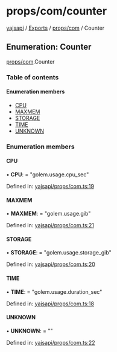 # props/com/counter

[yajsapi](https://github.com/golemfactory/yagna-docs/tree/40c981a00e659c736b281b9e10d9ef77e7c206c8/yajsapi/README.md) / [Exports](https://github.com/golemfactory/yagna-docs/tree/40c981a00e659c736b281b9e10d9ef77e7c206c8/yajsapi/modules.md) / [props/com](../yajsapi-2/props_com.md) / Counter

## Enumeration: Counter

[props/com](../yajsapi-2/props_com.md).Counter

### Table of contents

#### Enumeration members

* [CPU](props_com.counter.md#cpu)
* [MAXMEM](props_com.counter.md#maxmem)
* [STORAGE](props_com.counter.md#storage)
* [TIME](props_com.counter.md#time)
* [UNKNOWN](props_com.counter.md#unknown)

### Enumeration members

#### CPU

• **CPU**: = "golem.usage.cpu\_sec"

Defined in: [yajsapi/props/com.ts:19](https://github.com/golemfactory/yajsapi/blob/0a8d8c8/yajsapi/props/com.ts#L19)

#### MAXMEM

• **MAXMEM**: = "golem.usage.gib"

Defined in: [yajsapi/props/com.ts:21](https://github.com/golemfactory/yajsapi/blob/0a8d8c8/yajsapi/props/com.ts#L21)

#### STORAGE

• **STORAGE**: = "golem.usage.storage\_gib"

Defined in: [yajsapi/props/com.ts:20](https://github.com/golemfactory/yajsapi/blob/0a8d8c8/yajsapi/props/com.ts#L20)

#### TIME

• **TIME**: = "golem.usage.duration\_sec"

Defined in: [yajsapi/props/com.ts:18](https://github.com/golemfactory/yajsapi/blob/0a8d8c8/yajsapi/props/com.ts#L18)

#### UNKNOWN

• **UNKNOWN**: = ""

Defined in: [yajsapi/props/com.ts:22](https://github.com/golemfactory/yajsapi/blob/0a8d8c8/yajsapi/props/com.ts#L22)

